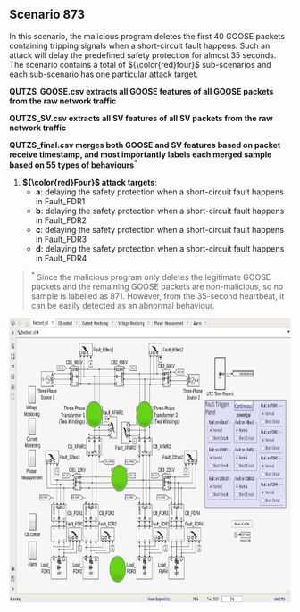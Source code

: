 ## Scenario 873
In this scenario, the malicious program deletes the first 40 GOOSE packets containing tripping signals when a short-circuit fault happens. Such an attack will delay the predefined safety protection for almost 35 seconds. The scenario contains a total of ${\color{red}four}$ sub-scenarios and each sub-scenario has one particular attack target.

**QUTZS_GOOSE.csv extracts all GOOSE features of all GOOSE packets from the raw network traffic**

**QUTZS_SV.csv extracts all SV features of all SV packets from the raw network traffic**

**QUTZS_final.csv merges both GOOSE and SV features based on packet receive timestamp, and most importantly labels each merged sample based on 55 types of behaviours<sup>*</sup>**

1. **${\color{red}Four}$ attack targets**: 
   - **a**: delaying the safety protection when a short-circuit fault happens in Fault_FDR1
   - **b**: delaying the safety protection when a short-circuit fault happens in Fault_FDR2
   - **c**: delaying the safety protection when a short-circuit fault happens in Fault_FDR3
   - **d**: delaying the safety protection when a short-circuit fault happens in Fault_FDR4

> <sup>*</sup> Since the malicious program only deletes the legitimate GOOSE packets and the remaining GOOSE packets are non-malicious, so no sample is labelled as 871. However, from the 35-second heartbeat, it can be easily detected as an abnormal behaviour.

<img src="https://github.com/CSCRC-SCREED/QUT-ZSS-2023/blob/main/PrimaryPlant.jpg" alt="" width="800" height="510" />
